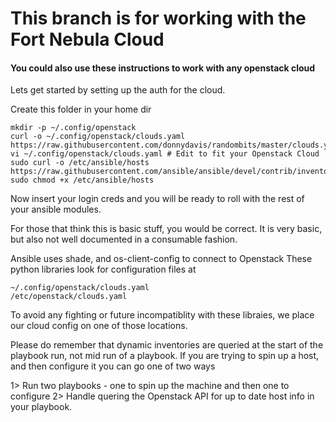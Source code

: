 # This branch is for working with the Fort Nebula Cloud
#### You could also use these instructions to work with any openstack cloud

Lets get started by setting up the auth for the cloud.

Create this folder in your home dir

    mkdir -p ~/.config/openstack
    curl -o ~/.config/openstack/clouds.yaml https://raw.githubusercontent.com/donnydavis/randombits/master/clouds.yaml
    vi ~/.config/openstack/clouds.yaml # Edit to fit your Openstack Cloud
    sudo curl -o /etc/ansible/hosts https://raw.githubusercontent.com/ansible/ansible/devel/contrib/inventory/openstack_inventory.py
    sudo chmod +x /etc/ansible/hosts



Now insert your login creds and you will be ready to roll with the rest of your ansible modules. 



For those that think this is basic stuff, you would be correct. 
It is very basic, but also not well documented in a consumable fashion. 

Ansible uses shade, and os-client-config to connect to Openstack
These python libraries look for configuration files at 
    
    ~/.config/openstack/clouds.yaml
    /etc/openstack/clouds.yaml
    
To avoid any fighting or future incompatiblity with these libraies, we place our cloud config on one of those locations.

Please do remember that dynamic inventories are queried at the start of the playbook run, not mid run of a playbook. 
If you are trying to spin up a host, and then configure it you can go one of two ways

1> Run two playbooks - one to spin up the machine and then one to configure
2> Handle quering the Openstack API for up to date host info in your playbook. 
